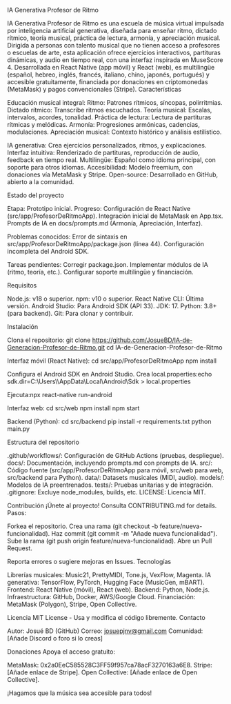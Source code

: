 IA Generativa Profesor de Ritmo
 
IA Generativa Profesor de Ritmo es una escuela de música virtual impulsada por inteligencia artificial generativa, diseñada para enseñar ritmo, dictado rítmico, teoría musical, práctica de lectura, armonía, y apreciación musical. Dirigida a personas con talento musical que no tienen acceso a profesores o escuelas de arte, esta aplicación ofrece ejercicios interactivos, partituras dinámicas, y audio en tiempo real, con una interfaz inspirada en MuseScore 4. Desarrollada en React Native (app móvil) y React (web), es multilingüe (español, hebreo, inglés, francés, italiano, chino, japonés, portugués) y accesible gratuitamente, financiada por donaciones en criptomonedas (MetaMask) y pagos convencionales (Stripe).
Características

Educación musical integral:
Ritmo: Patrones rítmicos, síncopas, polirritmias.
Dictado rítmico: Transcribe ritmos escuchados.
Teoría musical: Escalas, intervalos, acordes, tonalidad.
Práctica de lectura: Lectura de partituras rítmicas y melódicas.
Armonía: Progresiones armónicas, cadencias, modulaciones.
Apreciación musical: Contexto histórico y análisis estilístico.


IA generativa: Crea ejercicios personalizados, ritmos, y explicaciones.
Interfaz intuitiva: Renderizado de partituras, reproducción de audio, feedback en tiempo real.
Multilingüe: Español como idioma principal, con soporte para otros idiomas.
Accesibilidad: Modelo freemium, con donaciones vía MetaMask y Stripe.
Open-source: Desarrollado en GitHub, abierto a la comunidad.

Estado del proyecto

Etapa: Prototipo inicial.
Progreso:
Configuración de React Native (src/app/ProfesorDeRitmoApp).
Integración inicial de MetaMask en App.tsx.
Prompts de IA en docs/prompts.md (Armonía, Apreciación, Interfaz).


Problemas conocidos:
Error de sintaxis en src/app/ProfesorDeRitmoApp/package.json (línea 44).
Configuración incompleta del Android SDK.


Tareas pendientes:
Corregir package.json.
Implementar módulos de IA (ritmo, teoría, etc.).
Configurar soporte multilingüe y financiación.



Requisitos

Node.js: v18 o superior.
npm: v10 o superior.
React Native CLI: Última versión.
Android Studio: Para Android SDK (API 33).
JDK: 17.
Python: 3.8+ (para backend).
Git: Para clonar y contribuir.

Instalación

Clona el repositorio:
git clone https://github.com/JosueBD/IA-de-Generacion-Profesor-de-Ritmo.git
cd IA-de-Generacion-Profesor-de-Ritmo


Interfaz móvil (React Native):
cd src/app/ProfesorDeRitmoApp
npm install


Configura el Android SDK en Android Studio.
Crea local.properties:echo sdk.dir=C:\\Users\\<TuUsuario>\\AppData\\Local\\Android\\Sdk > local.properties


Ejecuta:npx react-native run-android




Interfaz web:
cd src/web
npm install
npm start


Backend (Python):
cd src/backend
pip install -r requirements.txt
python main.py



Estructura del repositorio

.github/workflows/: Configuración de GitHub Actions (pruebas, despliegue).
docs/: Documentación, incluyendo prompts.md con prompts de IA.
src/: Código fuente (src/app/ProfesorDeRitmoApp para móvil, src/web para web, src/backend para Python).
data/: Datasets musicales (MIDI, audio).
models/: Modelos de IA preentrenados.
tests/: Pruebas unitarias y de integración.
.gitignore: Excluye node_modules, builds, etc.
LICENSE: Licencia MIT.

Contribución
¡Únete al proyecto! Consulta CONTRIBUTING.md for details. Pasos:

Forkea el repositorio.
Crea una rama (git checkout -b feature/nueva-funcionalidad).
Haz commit (git commit -m "Añade nueva funcionalidad").
Sube la rama (git push origin feature/nueva-funcionalidad).
Abre un Pull Request.

Reporta errores o sugiere mejoras en Issues.
Tecnologías

Librerías musicales: Music21, PrettyMIDI, Tone.js, VexFlow, Magenta.
IA generativa: TensorFlow, PyTorch, Hugging Face (MusicGen, mBART).
Frontend: React Native (móvil), React (web).
Backend: Python, Node.js.
Infraestructura: GitHub, Docker, AWS/Google Cloud.
Financiación: MetaMask (Polygon), Stripe, Open Collective.

Licencia
MIT License - Usa y modifica el código libremente.
Contacto

Autor: Josué BD (GitHub)
Correo: josuepjnv@gmail.com
Comunidad: [Añade Discord o foro si lo creas]

Donaciones
Apoya el acceso gratuito:

MetaMask: 0x2a0EeC585528C3FF59f957ca78acF3270163a6E8.
Stripe: [Añade enlace de Stripe].
Open Collective: [Añade enlace de Open Collective].


¡Hagamos que la música sea accesible para todos!
